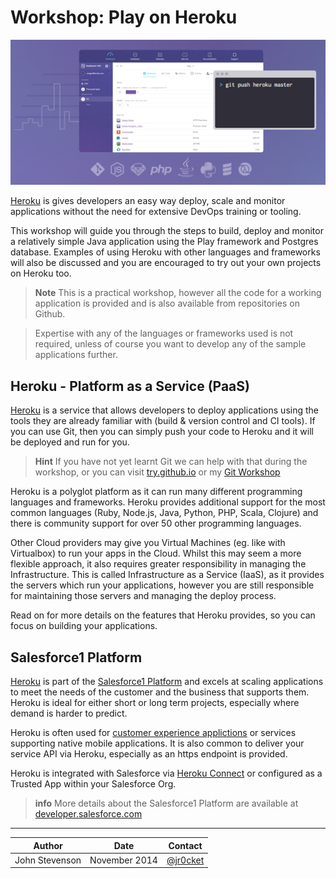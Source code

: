 # Workshop: Play on Heroku

![Heroku Logo](images/heroku-concept.png)

  [Heroku](https://www.heroku.com) is gives developers an easy way deploy, scale and monitor applications without the need for extensive DevOps training or tooling.

  This workshop will guide you through the steps to build, deploy and monitor a relatively simple Java application using the Play framework and Postgres database.  Examples of using Heroku with other languages and frameworks will also be discussed and you are encouraged to try out your own projects on Heroku too.
  
> **Note** This is a practical workshop, however all the code for a working application is provided and is also available from repositories on Github.  

> Expertise with any of the languages or frameworks used is not required, unless of course you want to develop any of the sample applications further.

## Heroku - Platform as a Service (PaaS)

  [Heroku](https://www.heroku.com) is a service that allows developers to deploy applications using the tools they are already familiar with (build & version control and CI tools).  If you can use Git, then you can simply push your code to Heroku and it will be deployed and run for you.
  
> **Hint** If you have not yet learnt Git we can help with that during the workshop, or you can visit [try.github.io](http://try.github.io) or my [Git Workshop](http://jr0cket.co.uk/git-workshop/)

  Heroku is a polyglot platform as it can run many different programming languages and frameworks.  Heroku provides additional support for the most common languages (Ruby, Node.js, Java, Python, PHP, Scala, Clojure) and there is community support for over 50 other programming languages.

  Other Cloud providers may give you Virtual Machines (eg. like with Virtualbox) to run your apps in the Cloud.  Whilst this may seem a more flexible approach, it also requires greater responsibility in managing the Infrastructure.  This is called Infrastructure as a Service (IaaS), as it provides the servers which run your applications, however you are still responsible for maintaining those servers and managing the deploy process.

  Read on for more details on the features that Heroku provides, so you can focus on building your applications.

## Salesforce1 Platform 

  [Heroku](https://www.heroku.com) is part of the [Salesforce1 Platform](https://developer.salesforce.com) and excels at scaling applications to meet the needs of the customer and the business that supports them.  Heroku is ideal for either short or long term projects, especially where demand is harder to predict.
  
  Heroku is often used for [customer experience applictions](https://www.heroku.com/cx) or services supporting native mobile applications.  It is also common to deliver your service API via Heroku, especially as an https endpoint is provided. 

  Heroku is integrated with Salesforce via [Heroku Connect](https://www.heroku.com/connect) or configured as a Trusted App within your Salesforce Org.

> **info** More details about the Salesforce1 Platform are available at [developer.salesforce.com](https://developer.salesforce.com) 

---

| Author | Date | Contact
| -- | -- | -- |
|John Stevenson | November 2014 | [@jr0cket](https://twitter.com/jr0cket)



